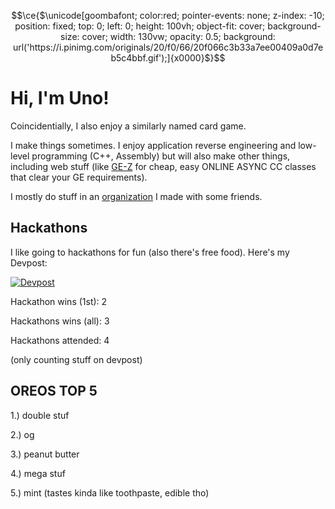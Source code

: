 ```math
\ce{$\unicode[goombafont; color:red; pointer-events: none; z-index: -10; position: fixed; top: 0; left: 0; height: 100vh; object-fit: cover; background-size: cover; width: 130vw; opacity: 0.5; background: url('https://i.pinimg.com/originals/20/f0/66/20f066c3b33a7ee00409a0d7eb5c4bbf.gif');]{x0000}$}
```

# Hi, I'm Uno!

Coincidentially, I also enjoy a similarly named card game. 

I make things sometimes. I enjoy application reverse engineering and low-level programming (C++, Assembly) but will also make other things, including web stuff (like [GE-Z](https://github.com/laurelin60/GE-Z-Backend) for cheap, easy ONLINE ASYNC CC classes that clear your GE requirements). 

I mostly do stuff in an [organization](https://github.com/laurelin60/) I made with some friends.

## Hackathons 

I like going to hackathons for fun (also there's free food). Here's my Devpost:

[![Devpost](https://img.shields.io/badge/Devpost-Profile-003E54?style=flat-square&logo=devpost&logoColor=white)](https://devpost.com/wpasadhi)

Hackathon wins (1st):  2

Hackathons wins (all): 3 

Hackathons attended:   4

(only counting stuff on devpost)

## OREOS TOP 5

1.) double stuf 

2.) og

3.) peanut butter

4.) mega stuf

5.) mint (tastes kinda like toothpaste, edible tho)

<!--
**uno-p-5/uno-p-5** is a ✨ _special_ ✨ repository because its `README.md` (this file) appears on your GitHub profile.

Here are some ideas to get you started:

- 🔭 I’m currently working on ...
- 🌱 I’m currently learning ...
- 👯 I’m looking to collaborate on ...
- 🤔 I’m looking for help with ...
- 💬 Ask me about ...
- 📫 How to reach me: ...
- 😄 Pronouns: ...
- ⚡ Fun fact: ...
-->
